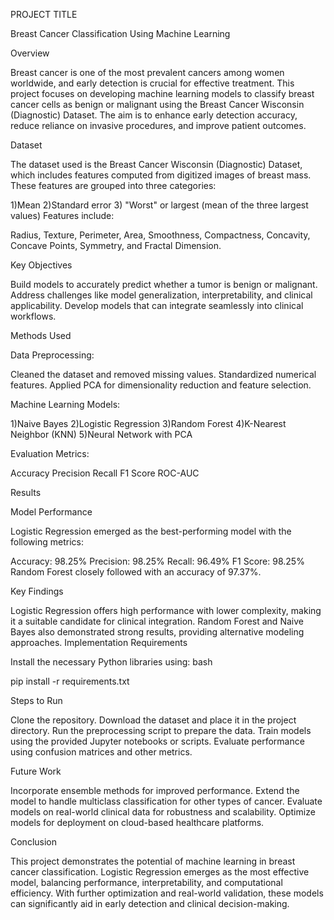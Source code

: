 PROJECT TITLE

Breast Cancer Classification Using Machine Learning


Overview

Breast cancer is one of the most prevalent cancers among women worldwide, and early detection is crucial for effective treatment. This project focuses on developing machine learning models to classify breast cancer cells as benign or malignant using the Breast Cancer Wisconsin (Diagnostic) Dataset. The aim is to enhance early detection accuracy, reduce reliance on invasive procedures, and improve patient outcomes.

Dataset

The dataset used is the Breast Cancer Wisconsin (Diagnostic) Dataset, which includes features computed from digitized images of breast mass. These features are grouped into three categories:

1)Mean
2)Standard error
3) "Worst" or largest (mean of the three largest values)
Features include:

Radius, Texture, Perimeter, Area, Smoothness, Compactness, Concavity, Concave Points, Symmetry, and Fractal Dimension.


Key Objectives

Build models to accurately predict whether a tumor is benign or malignant.
Address challenges like model generalization, interpretability, and clinical applicability.
Develop models that can integrate seamlessly into clinical workflows.


Methods Used

Data Preprocessing:

Cleaned the dataset and removed missing values.
Standardized numerical features.
Applied PCA for dimensionality reduction and feature selection.

Machine Learning Models:


1)Naive Bayes
2)Logistic Regression
3)Random Forest
4)K-Nearest Neighbor (KNN)
5)Neural Network with PCA


Evaluation Metrics:

Accuracy
Precision
Recall
F1 Score
ROC-AUC


Results

Model Performance

Logistic Regression emerged as the best-performing model with the following metrics:

Accuracy: 98.25%
Precision: 98.25%
Recall: 96.49%
F1 Score: 98.25%
Random Forest closely followed with an accuracy of 97.37%.

Key Findings

Logistic Regression offers high performance with lower complexity, making it a suitable candidate for clinical integration.
Random Forest and Naive Bayes also demonstrated strong results, providing alternative modeling approaches.
Implementation
Requirements

Install the necessary Python libraries using:
bash

pip install -r requirements.txt

Steps to Run

Clone the repository.
Download the dataset and place it in the project directory.
Run the preprocessing script to prepare the data.
Train models using the provided Jupyter notebooks or scripts.
Evaluate performance using confusion matrices and other metrics.

Future Work


Incorporate ensemble methods for improved performance.
Extend the model to handle multiclass classification for other types of cancer.
Evaluate models on real-world clinical data for robustness and scalability.
Optimize models for deployment on cloud-based healthcare platforms.

Conclusion

This project demonstrates the potential of machine learning in breast cancer classification. Logistic Regression emerges as the most effective model, balancing performance, interpretability, and computational efficiency. With further optimization and real-world validation, these models can significantly aid in early detection and clinical decision-making.
